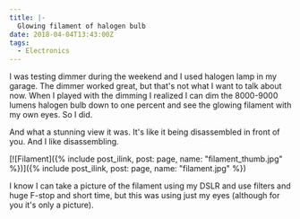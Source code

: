 ```yaml
---
title: |-
  Glowing filament of halogen bulb
date: 2018-04-04T13:43:00Z
tags:
  - Electronics
---
```

I was testing dimmer during the weekend and I used halogen lamp in my garage. The dimmer worked great, but that's not what I want to talk about now. When I played with the dimming I realized I can dim the 8000-9000 lumens halogen bulb down to one percent and see the glowing filament with my own eyes. So I did.

<!-- excerpt -->

And what a stunning view it was. It's like it being disassembled in front of you. And I like disassembling.

[![Filament]({% include post_ilink, post: page, name: "filament_thumb.jpg" %})]({% include post_ilink, post: page, name: "filament.jpg" %})  

I know I can take a picture of the filament using my DSLR and use filters and huge F-stop and short time, but this was using just my eyes (although for you it's only a picture).